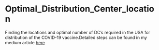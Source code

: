# Optimal_Distribution_Center_location

Finding the locations and optimal number of DC’s required in the USA for distribution of the COVID-19 vaccine.Detailed steps can be found in my medium article [here](https://towardsdatascience.com/determining-optimal-distribution-centers-locations-using-weighted-k-means-1dd099726307)
